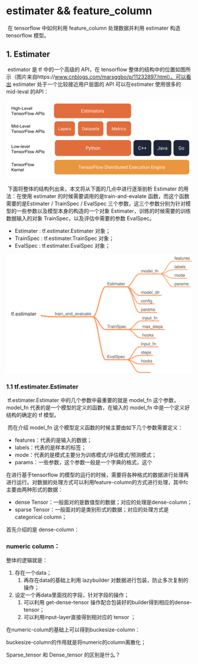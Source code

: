 # estimater && feature_column

​	在 tensorflow 中如何利用 feature_column 处理数据并利用 estimater 构造 tensorflow 模型。

## 1. Estimater 

​	estimator 是 tf 中的一个高级的 API，在 tensorflow 整体的结构中的位置如图所示（图片来自https://www.cnblogs.com/marsggbo/p/11232897.html）。可以看出 estimater 处于一个比较接近用户层面的 API 可以在estimater 使用很多的 mid-leval 的API：

<img src="./pic/estimater.png" alt="estimater" style="zoom:50%;" />

​	下面将整体的结构列出来，本文将从下面的几点中进行逐渐剖析 Estimater 的用法：在使用 estimater 的时候需要调用的是train-and-evalate 函数，而这个函数需要的是Estimater / TrainSpec / EvalSpec 三个参数，这三个参数分别为针对模型的一些参数以及模型本身的构造的一个对象 Estimater，训练的时候需要的训练数据输入的对象 TrainSpec，以及评估中需要的参数 EvalSpec。

- Estimater : tf.estimater.Estimater 对象；
- TrainSpec : tf.estimater.TrainSpec 对象；
- EvalSpec : tf.estimater.EvalSpec 对象；

<img src="./pic/tf.estimater.png" alt="tf.estimater" style="zoom:50%;" />

### 1.1 tf.estimater.Estimater

​	tf.estimater.Estimater 中的几个参数中最重要的就是 model_fn 这个参数，model_fn 代表的是一个模型的定义的函数，在输入的 model_fn 中是一个定义好结构的确定的 tf 模型。

​	而在介绍 model_fn 这个模型定义函数的时候主要由如下几个参数需要定义：

- features：代表的是输入的数据；
- labels：代表的是样本的标签；
- mode：代表的是模式主要分为训练模式/评估模式/预测模式；
- params：一些参数，这个参数一般是一个字典的格式，这个

在进行基于tensorflow 的模型的运行的时候，需要将各种格式的数据进行处理再进行运行。对数据的处理方式可以利用feature-column的方式进行处理，其中fc主要由两种形式的数据：

- dense Tensor：一般面对的是数值型的数据；对应的处理是dense-column；
- sparse Tensor：一般面对的是类别形式的数据；对应的处理方式是categorical column；



首先介绍的是 dense-column：

### numeric column：

整体的逻辑就是：

1. 存在一个data；
   1. 再存在data的基础上利用 lazybuilder 对数据进行包装，防止多次复制的操作；
2. 设定一个再data里面找的字段，针对字段的操作；
   1. 可以利用 get-dense-tensor 操作配合包装好的builder得到相应的dense-tensor；
   2. 可以利用input-layer直接得到相对应的 tensor ；

在numeric-colum的基础上可以得到buckesize-column：

buckesize-column的作用就是将numeric的column离散化；



Sparse_tensor 和 Dense_tensor 的区别是什么？